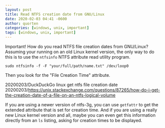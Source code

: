 ```yaml
---
layout: post
title: Read NTFS creation date from GNU/Linux
date: 2020-02-03 04:41 -0600
author: quorten
categories: [windows, unix, important]
tags: [windows, unix, important]
---
```


Important!  How do you read NTFS file creation dates from GNU/Linux?
Assuming your running on an old Linux kernel version, the only way to
do this is to use the `ntfsinfo` NTFS attribute read utility program.

```
sudo ntfsinfo -f -F "your/full/path/name.txt" /dev/loop0
```

Then you look for the "File Creation Time" attribute.

20200203/DuckDuckGo linux get ntfs file creation date  
20200203/https://unix.stackexchange.com/questions/87265/how-do-i-get-the-creation-date-of-a-file-on-an-ntfs-logical-volume

If you are using a newer version of ntfs-3g, you can use `getfattr` to
get the extended attribute that is set for creation time.  And if you
are using a really new Linux kernel version and all, maybe you can
even get this information directly from an `ls` listing, asking for
creation times to be displayed.
